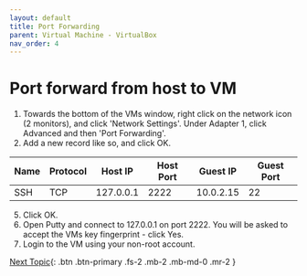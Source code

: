 ```yaml
---
layout: default
title: Port Forwarding
parent: Virtual Machine - VirtualBox
nav_order: 4
---
```


# Port forward from host to VM

 1. Towards the bottom of the VMs window, right click on the network icon (2 monitors), and click 'Network Settings'.  Under Adapter 1, click Advanced and then 'Port Forwarding'.
 2. Add a new record like so, and click OK.

| Name | Protocol | Host IP | Host Port | Guest IP | Guest Port |
|--|--|--|--|--|--|
| SSH | TCP | 127.0.0.1 | 2222 | 10.0.2.15 | 22 |

 5. Click OK.
 6. Open Putty and connect to 127.0.0.1 on port 2222.  You will be asked to accept the VMs key fingerprint - click Yes.
 7. Login to the VM using your non-root account.

[Next Topic](./admin_user.md){: .btn .btn-primary .fs-2 .mb-2 .mb-md-0 .mr-2 }
